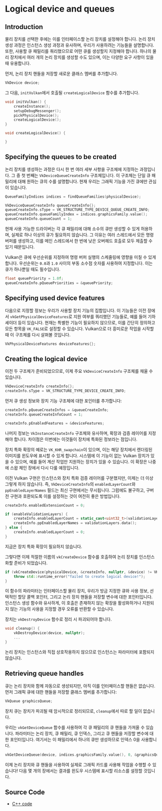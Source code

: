 # Logical device and queues

## Introduction

물리 장치를 선택한 후에는 이를 인터페이스할 논리 장치를 설정해야 합니다. 논리 장치 생성 과정은 인스턴스 생성 과정과 유사하며, 우리가 사용하려는 기능들을 설명합니다. 또한, 사용할 큐 패밀리를 쿼리했으므로 어떤 큐를 생성할지 지정해야 합니다. 하나의 물리 장치에서 여러 개의 논리 장치를 생성할 수도 있으며, 이는 다양한 요구 사항이 있을 때 유용합니다.

먼저, 논리 장치 핸들을 저장할 새로운 클래스 멤버를 추가합니다.

```C++
VkDevice device;
```

그 다음, `initVulkan`에서 호출될 `createLogicalDevice` 함수를 추가합니다.

```C++
void initVulkan() {
    createInstance();
    setupDebugMessenger();
    pickPhysicalDevice();
    createLogicalDevice();
}

void createLogicalDevice() {

}
```

## Specifying the queues to be created

논리 장치를 생성하는 과정은 다시 한 번 여러 세부 사항을 구조체에 지정하는 과정입니다. 그 중 첫 번째는 `VkDeviceQueueCreateInfo` 구조체입니다. 이 구조체는 단일 큐 패밀리에 대해 원하는 큐의 수를 설명합니다. 현재 우리는 그래픽 기능을 가진 큐에만 관심이 있습니다.

```C++
QueueFamilyIndices indices = findQueueFamilies(physicalDevice);

VkDeviceQueueCreateInfo queueCreateInfo{};
queueCreateInfo.sType = VK_STRUCTURE_TYPE_DEVICE_QUEUE_CREATE_INFO;
queueCreateInfo.queueFamilyIndex = indices.graphicsFamily.value();
queueCreateInfo.queueCount = 1;
```

현재 사용 가능한 드라이버는 각 큐 패밀리에 대해 소수의 큐만 생성할 수 있게 허용하며, 실제로 하나 이상의 큐가 필요하지 않습니다. 그 이유는 여러 스레드에서 모든 명령 버퍼를 생성하고, 이를 메인 스레드에서 한 번에 낮은 오버헤드 호출로 모두 제출할 수 있기 때문입니다.

Vulkan은 큐에 우선순위를 지정하여 명령 버퍼 실행의 스케줄링에 영향을 미칠 수 있게 합니다. 우선순위는 `0.0`과 `1.0` 사이의 부동 소수점 숫자를 사용하여 지정합니다. 이는 큐가 하나뿐일 때도 필수입니다.

```C++
float queuePriority = 1.0f;
queueCreateInfo.pQueuePriorities = &queuePriority;
```

## Specifying used device features

다음으로 지정할 정보는 우리가 사용할 장치 기능의 집합입니다. 이 기능들은 이전 장에서 `vkGetPhysicalDeviceFeatures`로 지원 여부를 쿼리했던 기능들로, 예를 들어 기하 셰이더 등이 있습니다. 현재는 특별한 기능이 필요하지 않으므로, 이를 간단히 정의하고 모든 항목을 `VK_FALSE`로 설정할 수 있습니다. Vulkan으로 더 흥미로운 작업을 시작할 때 이 구조체를 다시 살펴볼 것입니다.

```C++
VkPhysicalDeviceFeatures deviceFeatures{};
```

## Creating the logical device

이전 두 구조체가 준비되었으므로, 이제 주요 `VkDeviceCreateInfo` 구조체를 채울 수 있습니다.

```C++
VkDeviceCreateInfo createInfo{};
createInfo.sType = VK_STRUCTURE_TYPE_DEVICE_CREATE_INFO;
```

먼저 큐 생성 정보와 장치 기능 구조체에 대한 포인터를 추가합니다:

```C++
createInfo.pQueueCreateInfos = &queueCreateInfo;
createInfo.queueCreateInfoCount = 1;

createInfo.pEnabledFeatures = &deviceFeatures;
```

나머지 정보는 `VkInstanceCreateInfo` 구조체와 유사하며, 확장과 검증 레이어를 지정해야 합니다. 차이점은 이번에는 이것들이 장치에 특화된 정보라는 점입니다.

장치 특화 확장의 예로는 `VK_KHR_swapchain`이 있으며, 이는 해당 장치에서 렌더링된 이미지를 윈도우에 표시할 수 있게 합니다. 시스템에 이 기능이 없는 Vulkan 장치가 있을 수 있으며, 예를 들어 계산 작업만 지원하는 장치가 있을 수 있습니다. 이 확장은 나중에 스왑 체인 장에서 다시 다룰 예정입니다.

이전 Vulkan 구현은 인스턴스와 장치 특화 검증 레이어를 구분했지만, 이제는 더 이상 그렇게 하지 않습니다. 즉, `VkDeviceCreateInfo`의 `enabledLayerCount`와 `ppEnabledLayerNames` 필드는 최신 구현에서는 무시됩니다. 그럼에도 불구하고, 구버전 구현과 호환되도록 이를 설정하는 것이 여전히 좋은 방법입니다.

```C++
createInfo.enabledExtensionCount = 0;

if (enableValidationLayers) {
    createInfo.enabledLayerCount = static_cast<uint32_t>(validationLayers.size());
    createInfo.ppEnabledLayerNames = validationLayers.data();
} else {
    createInfo.enabledLayerCount = 0;
}
```

지금은 장치 특화 확장이 필요하지 않습니다.

그렇다면 이제 적절한 이름의 `vkCreateDevice` 함수를 호출하여 논리 장치를 인스턴스화할 준비가 되었습니다.

```C++
if (vkCreateDevice(physicalDevice, &createInfo, nullptr, &device) != VK_SUCCESS) {
    throw std::runtime_error("failed to create logical device!");
}
```

이 함수의 파라미터는 인터페이스할 물리 장치, 우리가 방금 지정한 큐와 사용 정보, 선택적인 할당 콜백 포인터, 그리고 논리 장치 핸들을 저장할 변수에 대한 포인터입니다. 인스턴스 생성 함수와 유사하게, 이 호출은 존재하지 않는 확장을 활성화하거나 지원되지 않는 기능의 사용을 지정할 경우 오류를 반환할 수 있습니다.

장치는 `vkDestroyDevice` 함수로 정리 시 파괴되어야 합니다.

```C++
void cleanup() {
    vkDestroyDevice(device, nullptr);
    ...
}
```

논리 장치는 인스턴스와 직접 상호작용하지 않으므로 인스턴스는 파라미터에 포함되지 않습니다.

## Retrieving queue handles

큐는 논리 장치와 함께 자동으로 생성되지만, 아직 이를 인터페이스할 핸들은 없습니다. 먼저 그래픽 큐에 대한 핸들을 저장할 클래스 멤버를 추가합니다:

```C++
VkQueue graphicsQueue;
```

장치 큐는 장치가 파괴될 때 암시적으로 정리되므로, `cleanup`에서 따로 할 일이 없습니다.

우리는 `vkGetDeviceQueue` 함수를 사용하여 각 큐 패밀리의 큐 핸들을 가져올 수 있습니다. 파라미터는 논리 장치, 큐 패밀리, 큐 인덱스, 그리고 큐 핸들을 저장할 변수에 대한 포인터입니다. 여기서는 이 패밀리에서 하나의 큐만 생성하므로 인덱스 0을 사용합니다.

```C++
vkGetDeviceQueue(device, indices.graphicsFamily.value(), 0, &graphicsQueue);
```

이제 논리 장치와 큐 핸들을 사용하여 실제로 그래픽 카드를 사용해 작업을 수행할 수 있습니다! 다음 몇 개의 장에서는 결과를 윈도우 시스템에 표시할 리소스를 설정할 것입니다.

## Source Code
- [C++ code](https://vulkan-tutorial.com/code/04_logical_device.cpp)
